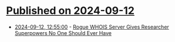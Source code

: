 # [Published on 2024-09-12](index.md)

* [2024-09-12, 12:55:00](https://soylentnews.org/article.pl?sid=24/09/11/1718205&from=rss) - [Rogue WHOIS Server Gives Researcher Superpowers No One Should Ever Have](https://soylentnews.org/article.pl?sid=24/09/11/1718205&from=rss)
